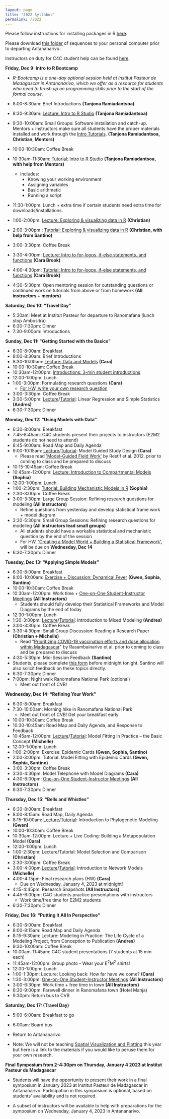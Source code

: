 ```yaml
---
layout: page
title: "2022 Syllabus"
permalink: /2022
---
```



Please follow instructions for installing packages in R [here](/assets/2018/E2M2_InstallPackages.html).

Please download [this folder](/assets/2022/Tutorials/IntroPhyloLemur_cytochromeB.zip) of sequences to your personal computer prior to departing Antananarivo.

Instructors on duty for C4C student help can be found [here](https://docs.google.com/spreadsheets/d/1-FUPK8Co-am2bo2l7H40UXdibxrxslHlVnQuOcJaY0A/edit#gid=0).


**Friday, Dec 9: Intro to R Bootcamp**
* *R-Bootcamp is a one-day optional session held at Institut Pasteur de Madagascar in Antananarivo, which we offer as a resource for students who need to brush up on programming skills prior to the start of the formal course.*

* 8:00-8:30am: Brief Introductions __(Tanjona Ramiadantsoa)__
* 8:30-9:30am: [Lecture: Intro to R Studio](/assets/2020/Lectures/E2M2_2020_Rbasics.pdf)
__(Tanjona Ramiadantsoa)__
* 9:30-10:00am: Small Groups: Software installation and catch-up. Mentors + instructors make sure all students have the proper materials installed and work through the [Intro Tutorials](https://coding4conservation.org/assets/tutorials/R_tutorials.zip). __(Tanjona Ramiadantsoa, Christian, Mentors)__
* 10:00-10:30am: Coffee Break
* 10:30am-11:30am: [Tutorial: Intro to R Studio](/assets/2020/Tutorials/E2M2_2020_Rbasics.R) __(Tanjona Ramiadantsoa, with help from Mentors)__
  * Includes:
      * Knowing your working environment
      * Assigning variables
      * Basic arithmetic
      * Running a script
* 11:30-1:00pm: Lunch + extra time if certain students need extra time for downloads/installations.
* 1:00-2:00pm: [Lecture: Exploring & visualizing data in R](/assets/2022/Lectures/DataCleaningVisualization2023.pdf) __(Christian)__
* 2:00-3:00pm : [Tutorial: Exploring & visualizing data in R](/assets/2022/Tutorials/DataCleaningVisualisation2023.zip) __(Christian, with help from Santino)__
* 3:00-3:30pm: Coffee Break 
* 3:30-4:00pm: [Lecture: Intro to for-loops, if-else statements, and functions](/assets/2022/Lectures/R_Bootcamp_forLoopsFunctionsIfElse.pdf) __(Cara Brook)__
* 4:00-4:30pm: [Tutorial: Intro to for-loops, if-else statements, and functions](/assets/2022/Tutorials/E2M2_Bootcamp_If_Else.zip) __(Cara Brook)__
* 4:30-5:30pm: Open mentoring session for outstanding questions or continued work on tutorials from above or from homework __(All instructors + mentors)__

**Saturday, Dec 10: “Travel Day"**

* 5:30am: Meet at Institut Pasteur for departure to Ranomafana (lunch stop Ambositra)
* 6:30-7:30pm: Dinner
* 7:30-9:00pm: Introductions


**Sunday, Dec 11: "Getting Started with the Basics"**

* 6:30-8:00am: Breakfast
* 8:00-8:30am: Brief Introductions 
* 8:30-10:00am: [Lecture: Data and Models](/assets/2022/Lectures/Data_and_Models.pdf) __(Cara)__
* 10:00-10:30am: Coffee Break
* 10:30am-12:00pm: [Introductions: 3-min student introductions](https://github.com/brooklabteam/E2M2/tree/main/assets/2022/Activities/PrepSlides)
* 12:00-1:00pm: Lunch
* 1:00-3:00pm:  Formulating research questions __(Cara)__
  * [For HW, write your own research question](/assets/2022/Activities/HW_Formulating_Research_Questions.pdf)
* 3:00-3:30pm: Coffee Break 
* 3:30-5:00pm: [Lecture](/assets/2022/Lectures/GLMMs_for_dynamical_systems.pdf)/[Tutorial](/assets/2022/Tutorials/LinearRegression.zip): Linear Regression and Simple Statistics __(Andres)__
* 6:30-7:30pm: Dinner

**Monday, Dec 12: “Using Models with Data”**

* 6:30-8:00am: Breakfast
* 7:45-8:45am: C4C students present their projects to instructors (E2M2 students do not need to attend)
* 8:45-9:00am: Road Map and Daily Agenda
* 9:00-10:15am: [Lecture](/assets/2022/Lectures/StudyDesign.pdf)/[Tutorial](/assets/2022/Tutorials/StudyDesign.zip): Model Guided Study Design __(Cara)__
  * Please read ['Model-Guided Field Work'](https://doi.org/10.1111/j.1461-0248.2012.01836.x) by Restif et al. 2012. prior to coming to class and be prepared to discuss
* 10:15-10:45am: Coffee Break
* 10:45am-12:00pm:  [Lecture: Introduction to Compartmental Models](assets/2022/Lectures/Intro_CompartmentalModels_2022.pdf) __(Sophia)__
* 12:00-1:00pm: Lunch
* 1:00-2:30pm: [Tutorial: Building Mechanistic Models in R](assets/2022/Tutorials/CompartmentalModels.zip)  __(Sophia)__
* 2:30-3:00pm: Coffee Break
* 3:00-3:30pm: Large Group Session: Refining research questions for modeling __(All Instructors)__
  * Refine questions from yesterday and develop statistical frame work + model diagram
* 3:30-5:30pm: Small Group Sessions: Refining research questions for modeling __(All instructors lead small groups)__
  * All students should have a workable statistical and mechanistic question by the end of the session
  * For HW, ['Creating a Model World + Building a Statistical Framework'](assets/2022/Activities/Model_Framework_HW.pdf),  will be due on **Wednesday, Dec 14**
* 6:30-7:30pm: Dinner

**Tuesday, Dec 13: “Applying Simple Models”**

* 6:30-8:00am: Breakfast
* 8:00-10:00am: [Exercise + Discussion: Dynamical Fever](assets/2022/Activities/Dynamical_Fever/Dynamical_Fever_Download.zip) __(Gwen, Sophia, Santino)__
* 10:00-10:30am: Coffee Break
* 10:30am-12:00pm: Work time + [One-on-One Student-Instructor Meetings](https://docs.google.com/spreadsheets/d/1ju9pppG7yrHtQU9Q6vX04jkZR_WxMiNimN-9G6e0sqM/edit#gid=0) __(All Instructors)__
  * Students should fully develop their Statistical Frameworks and Model Diagrams by the end of today
* 12:30-1:00pm: Lunch
* 1:30-3:00pm: [Lecture](/assets/2022/Lectures/GLMMs_for_dynamical_systems.pdf)/[Tutorial](/assets/2022/Tutorials/GLMMs.zip): Introduction to Mixed Modeling __(Andres)__
* 3:00-3:30pm: Coffee Break
* 3:30-4:30pm: Small Group Discussion: Reading a Research Paper __(Christian + Michelle)__
  * Read "[Prioritizing COVID-19 vaccination efforts and dose allocation within Madagascar](https://bmcpublichealth.biomedcentral.com/articles/10.1186/s12889-022-13150-8)"  by Rasambainarivo et al. prior to coming to class and be prepared to discuss
* 4:30-5:30pm: Mid-Session Feedback __(Santino)__
 * Students, please complete [this form](https://airtable.com/shreft5bn2iFxVSce) before midnight tonight. Santino will also solicit feedback on these topics directly.
* 6:30-7:30pm: Dinner
* 7:00pm: Night walk Ranomafana National Park (optional) 
  * Meet out front of CVB!


**Wednesday, Dec 14: “Refining Your Work”**

* 6:30-8:00am: Breakfast
* 7:30-10:00am: Morning hike in Ranomafana National Park
  * Meet out front of CVB! Get your breakfast early
* 10:00-10:30am: Coffee Break
* 10:30-10:45am: Road Map and Daily Agenda, and Response to Feedback
* 10:45am-12:00pm: [Lecture](/assets/2022/Lectures/model-fitting-lecture-2022.pdf)/[Tutorial](/assets/2022/Tutorials/model-fitting-2022.zip): Model Fitting in Practice – the Basic Concept __(Michelle)__
* 12:00-1:00pm: Lunch
* 1:00-2:00pm: Exercise: Epidemic Cards __(Gwen, Sophia, Santino)__
* 2:00-3:00pm:  Tutorial: Model Fitting with Epidemic Cards __(Gwen, Sophia, Santino)__
* 3:00-3:30pm: Coffee Break
* 3:30-4:30pm: Model Telephone with Model Diagrams __(Cara)__
* 4:30-6:00pm: [One-on-One Student-Instructor Meetings](https://docs.google.com/spreadsheets/d/1MI290iDYhWub36_WoD2zZ0bHkbYgT8W_V9i3wdFhijY/edit?usp=sharing) __(All Instructors)__
* 6:30-7:30pm: Dinner


**Thursday, Dec 15: “Bells and Whistles”**

* 6:30-8:00am: Breakfast
* 8:00-8:15am: Road Map, Daily Agenda
* 8:15-10:00am: [Lecture](/assets/2022/Lectures/IntroPhylo.pdf)/[Tutorial](/assets/2022/Tutorials/IntroPhylo.zip): Introduction to Phylogenetic Modeling __(Gwen)__
* 10:00-10:30am: Coffee Break
* 10:30am-12:00pm: Lecture + Live Coding: Building a Metapopulation Model __(Cara)__ 
* 12:00-1:00pm: Lunch
* 1:00-2:30pm: Lecture/Tutorial: Model Selection and Comparison __(Christian)__
* 2:30-3:00pm: Coffee Break
* 3:00-4:00pm [Lecture](/assets/2022/Lectures/network-lecture-2022.pdf)/[Tutorial](/assets/2022/Tutorials/network_tutorial.zip): Introduction to Network Models __(Michelle)__
* 4:00-4:15pm: Final research plans (HW) __(Cara)__
  * Due on Wednesday, January 4, 2023 at midnight!
* 4:15-4:45pm: Research Snapshots __(All Instructors)__
* 4:45-6:00pm: C4C students practice presentations with instructors
  * Work time/free time for E2M2 students
* 6:30-7:30pm: Dinner



**Friday, Dec 16: “Putting It All In Perspective”**

* 6:30-8:00am: Breakfast
* 8:00-8:15am: Road Map and Daily Agenda 
* 8:15-9:30am: Lecture: Modeling in Practice: The Life Cycle of a Modeling Project, from Conception to Publication  __(Andres)__
* 9:30-10:00am: Coffee Break
* 10:00am-11:45am: C4C student presentations (7 students at 15 min each)
* 11:45am-12:00pm: Group photo - Wear your E<sup>2</sup>M<sup>2</sup>  shirts! 
* 12:00-1:00pm: Lunch
* 1:00-1:30pm: Lecture: Looking back: How far have we come? __(Cara)__
* 1:30-3:00pm: [One-on-One Student-Instructor Meetings](https://docs.google.com/spreadsheets/d/12ftwCZgR4f5de34WkCLUHZWssq0TSgAsWr-OpsyZnag/edit?usp=sharing) __(All Instructors)__
* 3:00-6:30pm: Work time + free time in town __(All Instructors)__
* 6:30-9:00pm: Farewell dinner in Ranomafana town (Hotel Manja)
* 9:30pm: Return bus to CVB

**Saturday, Dec 17: (Travel Day)**

* 5:00-6:00am: Breakfast to go
* 6:00am: Board bus
* Return to Antananarivo 

* Note: We will not be teaching [Spatial Visualization and Plotting](/assets/2020/Tutorials/IntroSpatial.zip) this year but here is a link to the materials if you would like to peruse them for your own research.

**Final Symposium from 2-4:30pm on Thursday, January 4 2023 at Institut Pasteur du Madagascar**

* Students will have the opportunity to present their work in a final symposium in January 2023 at Institut Pasteur de Madagascar in Antananarivo. Participation in this symposium is optional, based on students' availability and is not required.

* A subset of instructors will be available to help with preparations for the symposium on Wednesday, January 4, 2023 in Antananarivo.

